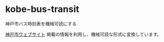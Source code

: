 # kobe-bus-transit
神戸市バス時刻表を機械可読にする

[神戸市ウェブサイト](http://www.city.kobe.lg.jp/life/access/transport/bus/jikoku/index.html) 掲載の情報を利用し、機械可読な形式に変換しています。
